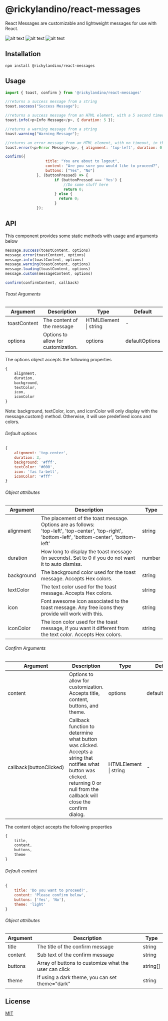 # @rickylandino/react-messages

React Messages are customizable and lightweight messages for use with React. 

![alt text](https://www.theappmonkey.com/assets/toast_examples.png)
![alt text](https://www.theappmonkey.com/assets/confirm_example_light.png)
![alt text](https://www.theappmonkey.com/assets/confirm_example_dark.png)

## Installation
```npm
npm install @rickylandino/react-messages
```

## Usage

```javascript
import { toast, confirm } from '@rickylandino/react-messages'

//returns a success message from a string
toast.success("Success Message");

//returns a success message from an HTML element, with a 5 second timeout
toast.info(<p>Info Message</p>, { duration: 5 });

//returns a warning message from a string
toast.warning("Warning Message");

//returns an error message from an HTML element, with no timeout, in the top left corner of the screen
toast.error(<p>Error Message</p>, { alignment: 'top-left', duration: 0 });

confirm({
                  title: "You are about to logout",
                  content: "Are you sure you would like to proceed?",
                  buttons: ["Yes", "No"]
              }, (buttonPressed) => {
                      if (buttonPressed === 'Yes') {
                          //Do some stuff here
                          return 0;
                      } else { 
                        return 0; 
                      }
              });

```

## API

This component provides some static methods with usage and arguments below

```javascript
message.success(toastContent, options)
message.error(toastContent, options)
message.info(toastContent, options)
message.warning(toastContent, options)
message.loading(toastContent, options)
message.custom(messageContent, options)

confirm(confirmContent, callback)
```

###### Toast Arguments

| Argument  | Description | Type | Default |
| ------------- | ----------------------- | ------------- | ----- |
| toastContent  | The content of the message  | HTMLElement \| string | \- |
| options | Options to allow for customization. | options | defaultOptions |

The options object accepts the following properties
```javascript
{
    alignment,
    duration,
    background,
    textColor,
    icon,
    iconColor
}
```
Note: background, textColor, icon, and iconColor will only display with the message.custom() method. Otherwise, it will use predefined icons and colors.

###### Default options
```javascript
{
    alignment: 'top-center',
    duration: 3,
    background: '#fff',
    textColor: '#000',
    icon: 'fas fa-bell',
    iconColor: '#fff'
}
```

###### Object attributes
| Argument  | Description | Type |
| ------------- | ----------------------- | ------------- |
| alignment  | The placement of the toast message. Options are as follows: <br /> 'top-left', 'top-center', 'top-right', 'bottom-left', 'bottom-center', 'bottom-left'  | string |
| duration  | How long to display the toast message (in seconds). Set to 0 if you do not want it to auto dismiss.  | number |
| background  | The background color used for the toast message. Accepts Hex colors.  | string |
| textColor  | The text color used for the toast message. Accepts Hex colors.  | string |
| icon  | Font awesome icon associated to the toast message. Any free icons they provide will work with this.  | string |
| iconColor  | The icon color used for the toast message, if you want it different from the text color. Accepts Hex colors.  | string |



###### Confirm Arguments

| Argument  | Description | Type | Default |
| ------------- | ----------------------- | ------------- | ----- |
| content | Options to allow for customization. Accepts title, content, buttons, and theme. | options | defaultOptions |
| callback(buttonClicked)  | Callback function to determine what button was clicked. Accepts a string that notifies what button was clicked. returning 0 or null from the callback will close the confirm dialog. | HTMLElement \| string | \- |

The content object accepts the following properties
```javascript
{
    title,
    content,
    buttons,
    theme
}
```

###### Default content
```javascript
{
    title: 'Do you want to proceed?',
    content: 'Please confirm below',
    buttons: ['Yes', 'No'],
    theme: 'light'
}
```

###### Object attributes
| Argument  | Description | Type |
| ------------- | ----------------------- | ------------- |
| title  | The title of the confirm message  | string |
| content  | Sub text of the confirm message  | string |
| buttons  | Array of buttons to customize what the user can click  | string[] |
| theme  | If using a dark theme, you can set theme="dark"  | string |

## License
[MIT](https://choosealicense.com/licenses/mit/)
